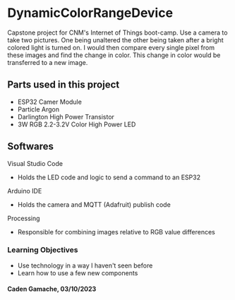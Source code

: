 # DynamicColorRangeDevice
Capstone project for CNM's Internet of Things boot-camp. Use a camera to take two pictures. One being unaltered the other being taken after a bright colored light is turned on. I would then compare every single pixel from these images and find the change in color. This change in color would be transferred to a new image.

## Parts used in this project 

* ESP32 Camer Module
* Particle Argon
* Darlington High Power Transistor
* 3W RGB 2.2-3.2V Color High Power LED

## Softwares

Visual Studio Code
* Holds the LED code and logic to send a command to an ESP32

Arduino IDE
* Holds the camera and MQTT (Adafruit) publish code

Processing
* Responsible for combining images relative to RGB value differences

### Learning Objectives

* Use technology in a way I haven't seen before
* Learn how to use a few new components

#### Caden Gamache, 03/10/2023
